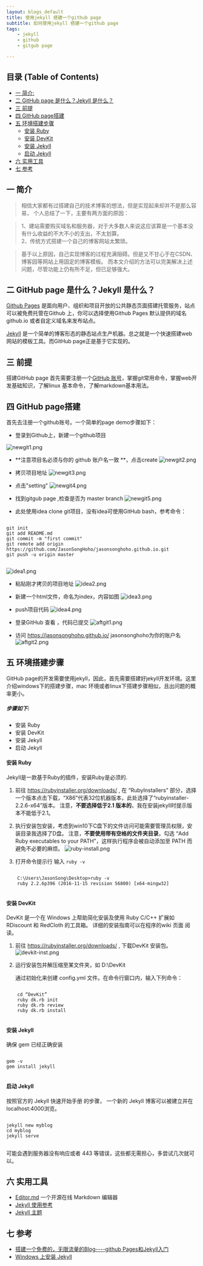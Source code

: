 ```yaml
---
layout: blogs_default
title: 使用jekyll 搭建一个github page
subtitle: 如何使用jekyll 搭建一个github page
tags:
    - jekyll
    - github
    - gitgub page

---
```


 **目录 (Table of Contents)**
------------------------------------------------
  <div class="markdown-toc editormd-markdown-toc">
      <ul class="markdown-toc-list">
          <li><a class="toc-level-2" href="#一-简介" level="2">一 简介:</a></li>
          <li><a class="toc-level-2" href="#二-GitHub page 是什么？Jekyll 是什么？" level="2">二 GitHub page 是什么？Jekyll 是什么？</a>
          </li>
          <li><a class="toc-level-2" href="#三-前提" level="2">三 前提</a></li>
          <li><a class="toc-level-2" href="#四-GitHub page搭建" level="2">四 GitHub page搭建</a></li>
          <li><a class="toc-level-2" href="#五-环境搭建步骤" level="2">五 环境搭建步骤</a>
              <ul>
                  <li><a class="toc-level-4" href="#安装 Ruby" level="4">安装 Ruby</a></li>
                  <li><a class="toc-level-4" href="#安装 DevKit" level="4">安装 DevKit</a></li>
                  <li><a class="toc-level-4" href="#安装 Jekyll" level="4">安装 Jekyll</a></li>
                  <li><a class="toc-level-4" href="#启动 Jekyll" level="4">启动 Jekyll</a></li>
              </ul>
          </li>
          <li><a class="toc-level-2" href="#六-实用工具" level="2">六 实用工具</a></li>
          <li><a class="toc-level-2" href="#七-参考" level="2">七 参考</a>
              <ul></ul>
          </li>
      </ul>
  </div>


## 一 简介

>相信大家都有过搭建自己的技术博客的想法，但是实现起来却并不是那么容易，
个人总结了一下，主要有两方面的原因：

>1、建站需要购买域名和服务器，对于大多数人来说这应该算是一个基本没有什么收益的不大不小的支出，不太划算。 \
2、传统方式搭建一个自己的博客网站太繁琐。

>基于以上原因，自己实现博客的过程充满阻碍。但是又不甘心于在CSDN、博客园等网站上用固定的博客模板。
而本文介绍的方法可以完美解决上述问题，尽管功能上仍有所不足，但已足够强大。

## 二 GitHub page 是什么？Jekyll 是什么？
[Github Pages](https://pages.github.com/) 是面向用户、组织和项目开放的公共静态页面搭建托管服务，站点可以被免费托管在Github 上，你可以选择使用Github Pages 默认提供的域名github.io 或者自定义域名来发布站点。

[Jekyll](http://jekyllcn.com/docs/home) 是一个简单的博客形态的静态站点生产机器。总之就是一个快速搭建web 网站的模板工具。而GitHub page正是基于它实现的。

## 三 前提
搭建GitHub page 首先需要注册一个[GitHub 账号](https://github.com/)，掌握git常用命令，掌握web开发基础知识，了解linux 基本命令，了解markdown基本用法。

## 四 GitHub page搭建
首先去注册一个github账号。一个简单的page demo步骤如下：

- 登录到Github上，新建一个github项目

![newgit1.png]({{site.imgurl.tec}}/170924/newgit1.png)

- **注意项目名必须与你的 github 账户名一致 **，点击create
![newgit2.png]({{site.imgurl.tec}}/170924/newgit2.png)

- 拷贝项目地址
![newgit3.png]({{site.imgurl.tec}}/170924/newgit3.png)

- 点击"setting"
![newgit4.png]({{site.imgurl.tec}}/170924/newgit4.png)

- 找到gitgub page ,检查是否为 master branch
![newgit5.png]({{site.imgurl.tec}}/170924/newgit5.png)

- 此处使用idea clone git项目，没有idea可使用GitHub bash，参考命令：
<pre><code class="shell">
git init
git add README.md
git commit -m "first commit"
git remote add origin https://github.com/JasonSongHoho/jasonsonghoho.github.io.git
git push -u origin master
 </code></pre> 

![idea1.png]({{site.imgurl.tec}}/170924/idea1.png)

- 粘贴刚才拷贝的项目地址
![idea2.png]({{site.imgurl.tec}}/170924/idea2.png)

- 新建一个html文件，命名为index，内容如图
 ![idea3.png]({{site.imgurl.tec}}/170924/idea3.png)

- push项目代码
![idea4.png]({{site.imgurl.tec}}/170924/idea4.png)

- 登录GitHub 查看 ，代码已提交
![aftgit1.png]({{site.imgurl.tec}}/170924/aftgit1.png)

- 访问 https://jasonsonghoho.github.io/ jasonsonghoho为你的账户名
![aftgit2.png]({{site.imgurl.tec}}/170924/aftgit2.png)





## 五 环境搭建步骤
GitHub page的开发需要使用jekyll，因此，首先需要搭建好jekyll开发环境。这里介绍windows下的搭建步骤，mac 环境或者linux下搭建步骤相似，且出问题的概率更小。

##### 步骤如下:
+ 安装 Ruby 
+ 安装 DevKit 
+ 安装 Jekyll 
+ 启动 Jekyll 



####  安装 Ruby
Jekyll是一款基于Ruby的插件，安装Ruby是必须的. 

1. 前往 https://rubyinstaller.org/downloads/ , 在 “RubyInstallers” 部分，选择一个版本点击下载，“X86”代表32位机器版本，此处选择了“rubyinstaller-2.2.6-x64”版本。
注意，**不要选择低于2.1 版本的**，我在安装jekyll时提示版本不能低于2.1。

2.  执行安装包安装，考虑到win10下C盘下的文件访问可能需要管理员权限，安装目录我选择了D盘。
注意，**不要使用带有空格的文件夹目录**，勾选 “Add Ruby executables to your PATH”，这样执行程序会被自动添加至 PATH 而避免不必要的麻烦。 
![ruby-install.png]({{site.imgurl.tec}}/170924/ruby-install.png)

3.  打开命令提示行 输入 `ruby -v` 
<pre><code class="shell">
    C:\Users\JasonSong\Desktop>ruby -v
    ruby 2.2.6p396 (2016-11-15 revision 56800) [x64-mingw32]
 </code></pre> 

#### 安装 DevKit
DevKit 是一个在 Windows 上帮助简化安装及使用 Ruby C/C++ 扩展如 RDiscount 和 RedCloth 的工具箱。 详细的安装指南可以在程序的wiki 页面 阅读。

1. 前往 https://rubyinstaller.org/downloads/ ,  下载DevKit 安装包。
![devkit-inst.png]({{site.imgurl.tec}}/170924/devkit-inst.png)

2. 运行安装包并解压缩至某文件夹，如 D:\DevKit
   
   通过初始化来创建 config.yml 文件。在命令行窗口内，输入下列命令：
<pre><code class="shell">
    cd “DevKit”
    ruby dk.rb init
    ruby dk.rb review
    ruby dk.rb install
 </code></pre> 
 
#### 安装 Jekyll
确保 gem 已经正确安装
<pre><code class="shell">
gem -v
gem install jekyll
 </code></pre> 
 
#### 启动 Jekyll

按照官方的 Jekyll 快速开始手册 的步骤， 一个新的 Jekyll 博客可以被建立并在localhost:4000浏览。
<pre><code class="shell">
jekyll new myblog
cd myblog
jekyll serve
 </code></pre> 
可能会遇到服务器没有响应或者 443 等错误，这些都无需担心，多尝试几次就可以。


## 六 实用工具
- [Editor.md](https://pandao.github.io/editor.md/) 一个开源在线 Markdown 编辑器 
- [Jekyll 使用参考](http://jekyllcn.com/docs/home/) 
- [Jekyll 主题](http://jekyllthemes.org/page2/)


## 七 参考
 - [搭建一个免费的，无限流量的Blog----github Pages和Jekyll入门](http://www.ruanyifeng.com/blog/2012/08/blogging_with_jekyll.html)
 - [Windows 上安装 Jekyll](http://blog.csdn.net/rainloving/article/details/45745491)

